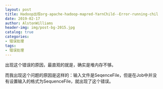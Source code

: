```yaml
---
layout: post
title: Hadoop出现org-apache-hadoop-mapred-YarnChild--Error-running-child---java
date: 2019-02-17
author: AlstonWilliams
header-img: img/post-bg-2015.jpg
catalog: true
categories:
- 错误处理
tags:
- 错误处理
---
```

出现这个错误的原因，最直观的就是，确实是堆内存不够。

而我出现这个问题的原因是这样的：输入文件是SeqenceFile，但是在Job中并没有设置输入的格式为SequenceFile，就出现了这个错误。
